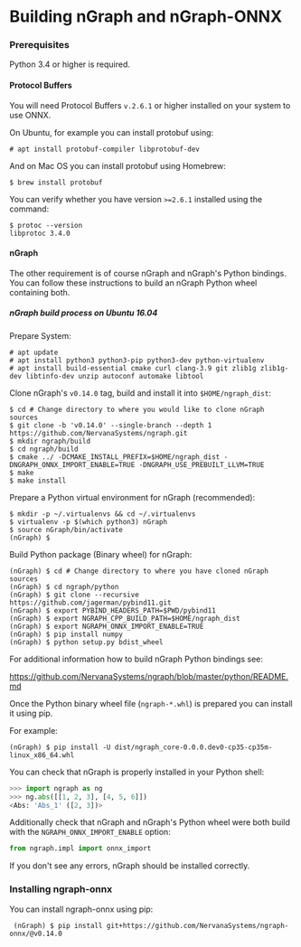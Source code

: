 # Building nGraph and nGraph-ONNX

### Prerequisites

Python 3.4 or higher is required.

####  Protocol Buffers

You will need Protocol Buffers `v.2.6.1` or higher installed on your system to use ONNX.

On Ubuntu, for example you can install protobuf using:

    # apt install protobuf-compiler libprotobuf-dev

And on Mac OS you can install protobuf using Homebrew:

    $ brew install protobuf


You can verify whether you have version `>=2.6.1` installed using the command:

    $ protoc --version
    libprotoc 3.4.0


#### nGraph

The other requirement is of course nGraph and nGraph's Python bindings.
You can follow these instructions to build an nGraph Python wheel containing both.

##### nGraph build process on Ubuntu 16.04

Prepare System:

    # apt update
    # apt install python3 python3-pip python3-dev python-virtualenv
    # apt install build-essential cmake curl clang-3.9 git zlib1g zlib1g-dev libtinfo-dev unzip autoconf automake libtool

Clone nGraph's `v0.14.0` tag, build and install it into `$HOME/ngraph_dist`:

    $ cd # Change directory to where you would like to clone nGraph sources
    $ git clone -b 'v0.14.0' --single-branch --depth 1 https://github.com/NervanaSystems/ngraph.git
    $ mkdir ngraph/build
    $ cd ngraph/build
    $ cmake ../ -DCMAKE_INSTALL_PREFIX=$HOME/ngraph_dist -DNGRAPH_ONNX_IMPORT_ENABLE=TRUE -DNGRAPH_USE_PREBUILT_LLVM=TRUE 
    $ make
    $ make install

Prepare a Python virtual environment for nGraph (recommended):

    $ mkdir -p ~/.virtualenvs && cd ~/.virtualenvs
    $ virtualenv -p $(which python3) nGraph
    $ source nGraph/bin/activate
    (nGraph) $ 

Build Python package (Binary wheel) for nGraph:

    (nGraph) $ cd # Change directory to where you have cloned nGraph sources
    (nGraph) $ cd ngraph/python
    (nGraph) $ git clone --recursive https://github.com/jagerman/pybind11.git
    (nGraph) $ export PYBIND_HEADERS_PATH=$PWD/pybind11
    (nGraph) $ export NGRAPH_CPP_BUILD_PATH=$HOME/ngraph_dist
    (nGraph) $ export NGRAPH_ONNX_IMPORT_ENABLE=TRUE
    (nGraph) $ pip install numpy
    (nGraph) $ python setup.py bdist_wheel

For additional information how to build nGraph Python bindings see:

https://github.com/NervanaSystems/ngraph/blob/master/python/README.md

Once the Python binary wheel file (`ngraph-*.whl`) is prepared you can install it using pip.

For example:

    (nGraph) $ pip install -U dist/ngraph_core-0.0.0.dev0-cp35-cp35m-linux_x86_64.whl

You can check that nGraph is properly installed in your Python shell:

```python
>>> import ngraph as ng
>>> ng.abs([[1, 2, 3], [4, 5, 6]])
<Abs: 'Abs_1' ([2, 3])>
```

Additionally check that nGraph and nGraph's Python wheel were both build with the `NGRAPH_ONNX_IMPORT_ENABLE` option:

```python
from ngraph.impl import onnx_import
```

If you don't see any errors, nGraph should be installed correctly.


### Installing ngraph-onnx

You can install ngraph-onnx using pip:

     (nGraph) $ pip install git+https://github.com/NervanaSystems/ngraph-onnx/@v0.14.0
